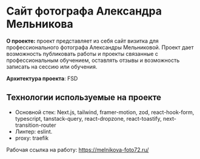 # Сайт фотографа Александра Мельникова

**О проекте:** проект представляет из себя сайт визитка для профессионального фотографа Александры Мельниковой. Проект дает возможность публиковать работы и проекты связанные с профессиональным обучением, оставлять отзывы и возможность записать на сессию или обучения.

**Архитектура проекта**: FSD

## Технологии используемые на проекте
* Основной стек: Next.js, tailwind, framer-motion, zod, react-hook-form, typescript, tanstack-query, react-dropzone, react-toastify, next-transition-router
* Линтер: eslint.
* proxy: traefik

Рабочая ссылка на работу: https://melnikova-foto72.ru/
